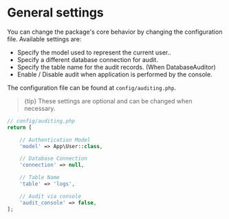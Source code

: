 # General settings
You can change the package's core behavior by changing the configuration file. Available settings are:

* Specify the model used to represent the current user..
* Specify a different database connection for audit.
* Specify the table name for the audit records. (When DatabaseAuditor)
* Enable / Disable audit when application is performed by the console.
    
The configuration file can be found at `config/auditing.php`.

> {tip} These settings are optional and can be changed when necessary.
> 

```php
// config/auditing.php
return [

    // Authentication Model
    'model' => App\User::class,

    // Database Connection
    'connection' => null,

    // Table Name
    'table' => 'logs',

    // Audit via console
    'audit_console' => false,
];
```


